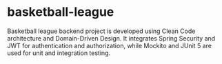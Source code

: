 # basketball-league
Basketball league backend project is developed using Clean Code architecture and Domain-Driven Design. It integrates Spring Security and JWT for authentication and authorization, while Mockito and JUnit 5 are used for unit and integration testing.
